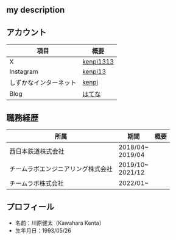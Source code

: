 ## my description

## アカウント
| 項目 | 概要 |
|---------|---------|
| X | [kenpi1313](https://twitter.com/kenpi1313)    |
| Instagram|[kenpi13](https://www.instagram.com/kenpi1313/)|
|しずかなインターネット|[kenpi](https://sizu.me/kenpi)|
|Blog|[はてな](https://kenpi-tech.hatenablog.com/)||

## 職務経歴
| 所属 | 期間 |概要|
|---------|---------|---------|
| 西日本鉄道株式会社 |2018/04~<br>2019/04||
| チームラボエンジニアリング株式会社|2019/10~<br>2021/12||
| チームラボ株式会社|2022/01~<br>||

## プロフィール
- 名前：川原健太（Kawahara Kenta）
- 生年月日：1993/05/26